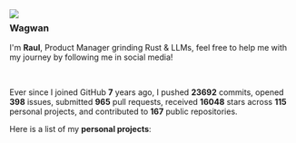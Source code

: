 <img align="left" src="https://cdn.discordapp.com/attachments/742720523150032947/1227762589413675050/nerv-logo-vector_1.png?ex=66299604&is=66172104&hm=2715e2ab7fa7d6967c6cbe99e2c18e1fa4e1d8041047803363a230f3ef3a1b5b&">

### Wagwan

I'm **Raul**, Product Manager grinding Rust & LLMs, feel free to help me with my journey by following me in social media!

<br>

Ever since I joined GitHub **7** years ago, I pushed **23692** commits, opened **398** issues, submitted **965** pull requests, received **16048** stars across **115** personal projects, and contributed to **167** public repositories.

Here is a list of my **personal projects**:
